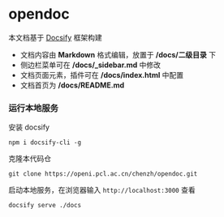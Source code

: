 # opendoc

本文档基于 [Docsify](https://docsify.js.org/#/?id=docsify) 框架构建

- 文档内容由 **Markdown** 格式编辑，放置于 **/docs/二级目录** 下
- 侧边栏菜单可在 **/docs/_sidebar.md** 中修改
- 文档页面元素，插件可在 **/docs/index.html** 中配置
- 文档首页为 **/docs/README.md**

### 运行本地服务

安装 docsify

```shell
npm i docsify-cli -g
```

克隆本代码仓

```shell
git clone https://openi.pcl.ac.cn/chenzh/opendoc.git
```

启动本地服务，在浏览器输入 `http://localhost:3000` 查看

```shell
docsify serve ./docs
```
